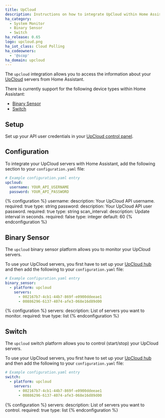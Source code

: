 ```yaml
---
title: UpCloud
description: Instructions on how to integrate UpCloud within Home Assistant.
ha_category:
  - System Monitor
  - Binary Sensor
  - Switch
ha_release: 0.65
logo: upcloud.png
ha_iot_class: Cloud Polling
ha_codeowners:
  - '@scop'
ha_domain: upcloud
---
```


The `upcloud` integration allows you to access the information about your [UpCloud](https://upcloud.com/) servers from Home Assistant.

There is currently support for the following device types within Home Assistant:

- [Binary Sensor](#binary-sensor)
- [Switch](#switch)

## Setup

Set up your API user credentials in your [UpCloud control panel](https://hub.upcloud.com/).

## Configuration

To integrate your UpCloud servers with Home Assistant, add the following section to your `configuration.yaml` file:

```yaml
# Example configuration.yaml entry
upcloud:
  username: YOUR_API_USERNAME
  password: YOUR_API_PASSWORD
```

{% configuration %}
username:
  description: Your UpCloud API username.
  required: true
  type: string
password:
  description: Your UpCloud API user password.
  required: true
  type: string
scan_interval:
  description: Update interval in seconds.
  required: false
  type: integer
  default: 60
{% endconfiguration %}

## Binary Sensor

The `upcloud` binary sensor platform allows you to monitor your UpCloud servers.

To use your UpCloud servers, you first have to set up your [UpCloud hub](#configuration) and then add the following to your `configuration.yaml` file:

```yaml
# Example configuration.yaml entry
binary_sensor:
  - platform: upcloud
    servers:
      - 002167b7-4cb1-44b7-869f-e0900ddeeae1
      - 00886296-6137-4074-afe3-068e16d89d00
```

{% configuration %}
servers:
  description: List of servers you want to monitor.
  required: true
  type: list
{% endconfiguration %}

## Switch

The `upcloud` switch platform allows you to control (start/stop) your UpCloud servers.

To use your UpCloud servers, you first have to set up your [UpCloud hub](#configuration) and then add the following to your `configuration.yaml` file:

```yaml
# Example configuration.yaml entry
switch:
  - platform: upcloud
    servers:
      - 002167b7-4cb1-44b7-869f-e0900ddeeae1
      - 00886296-6137-4074-afe3-068e16d89d00
```

{% configuration %}
servers:
  description: List of servers you want to control.
  required: true
  type: list
{% endconfiguration %}
